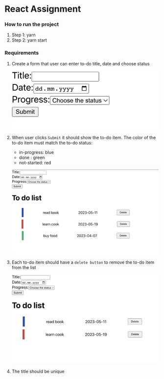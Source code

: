# React Assignment

### How to run the project

1. Step 1: yarn
2. Step 2: yarn start

### Requirements

1. Create a form that user can enter to-do title, date and choose status

   ![](./screenshot/todoform.png)

2. When user clicks `Submit` it should show the to-do item. The color of the to-do item must match the to-do status:

   - in-progress: blue
   - done : green
   - not-started: red

   ![](./screenshot/todolist.png)

3. Each to-do item should have a `delete button` to remove the to-do item from the list

   ![](./screenshot/deleteitem.png)

4. The title should be unique
